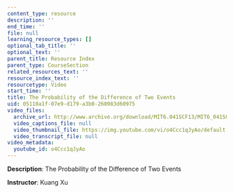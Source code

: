 ```yaml
---
content_type: resource
description: ''
end_time: ''
file: null
learning_resource_types: []
optional_tab_title: ''
optional_text: ''
parent_title: Resource Index
parent_type: CourseSection
related_resources_text: ''
resource_index_text: ''
resourcetype: Video
start_time: ''
title: The Probability of the Difference of Two Events
uid: 05110a1f-07e9-d179-a3b0-260983d60975
video_files:
  archive_url: http://www.archive.org/download/MIT6.041SCF13/MIT6_041SCF13_Ch1P1_Probability_of_Difference_Two_Events_300k.mp4
  video_captions_file: null
  video_thumbnail_file: https://img.youtube.com/vi/o4Ccc1qJyAo/default.jpg
  video_transcript_file: null
video_metadata:
  youtube_id: o4Ccc1qJyAo
---
```


**Description**: The Probability of the Difference of Two Events

**Instructor**: Kuang Xu